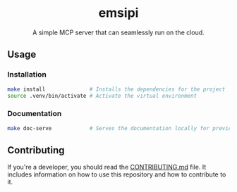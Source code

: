 <!-- markdownlint-disable MD033 MD041 -->
<div align="center">
    <!-- You can add an image here -->
    <h1 align="center">emsipi</h1>
</div>

<p align="center">
    A simple MCP server that can seamlessly run on the cloud.
</p>
<!-- markdownlint-enable MD033 -->

## Usage

### Installation

```bash
make install              # Installs the dependencies for the project
source .venv/bin/activate # Activate the virtual environment
```

### Documentation

```bash
make doc-serve            # Serves the documentation locally for preview
```

## Contributing

If you're a developer, you should read the [CONTRIBUTING.md](CONTRIBUTING.md)
file. It includes information on how to use this repository and how to
contribute to it.
